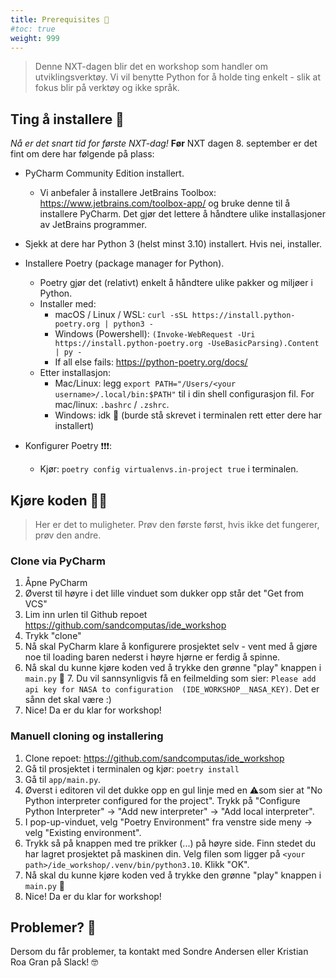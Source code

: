 ```yaml
---
title: Prerequisites 📝
#toc: true
weight: 999
---
```


> Denne NXT-dagen blir det en workshop som handler om utviklingsverktøy. Vi vil benytte Python for å holde ting enkelt - slik at fokus blir på verktøy og ikke språk. 


## Ting å installere 💾

*Nå er det snart tid for første NXT-dag!* **Før** NXT dagen 8. september er det fint om dere har følgende på plass:

- PyCharm Community Edition installert.

  - Vi anbefaler å installere JetBrains Toolbox: https://www.jetbrains.com/toolbox-app/ og bruke denne til å installere PyCharm. Det gjør det lettere å håndtere ulike installasjoner av JetBrains programmer.

- Sjekk at dere har Python 3 (helst minst 3.10) installert. Hvis nei, installer.

- Installere Poetry (package manager for Python).

  - Poetry gjør det (relativt) enkelt å håndtere ulike pakker og miljøer i Python.
  - Installer med:
    - macOS / Linux / WSL: `curl -sSL https://install.python-poetry.org | python3 -`
    - Windows (Powershell): `(Invoke-WebRequest -Uri https://install.python-poetry.org -UseBasicParsing).Content | py -`
    - If all else fails: https://python-poetry.org/docs/
  - Etter installasjon:
    - Mac/Linux: legg `export PATH="/Users/<your username>/.local/bin:$PATH"` til i din shell configurasjon 
      fil. For mac/linux: `.bashrc` / `.zshrc`.
    - Windows: idk 🤷‍ (burde stå skrevet i terminalen rett etter dere har installert)
  

- Konfigurer Poetry ❗❗️❗️️:

  - Kjør: `poetry config virtualenvs.in-project true` i terminalen.
 
  
## Kjøre koden 👩‍💻

> Her er det to muligheter. Prøv den første først, hvis ikke det fungerer, prøv den andre.

### Clone via PyCharm 

1. Åpne PyCharm
2. Øverst til høyre i det lille vinduet som dukker opp står det "Get from VCS"
3. Lim inn urlen til Github repoet https://github.com/sandcomputas/ide_workshop
4. Trykk "clone"
5. Nå skal PyCharm klare å konfigurere prosjektet selv - vent med å gjøre noe til loading baren nederst i høyre 
   hjørne er ferdig å spinne. 
6. Nå skal du kunne kjøre koden ved å trykke den grønne "play" knappen i `main.py` 🤞
   7. Du vil sannsynligvis få en feilmelding som sier: `Please add api key for NASA to configuration 
      (IDE_WORKSHOP__NASA_KEY)`. Det er sånn det skal være :) 
7. Nice! Da er du klar for workshop!

### Manuell cloning og installering

1. Clone repoet: https://github.com/sandcomputas/ide_workshop
2. Gå til prosjektet i terminalen og kjør: `poetry install`
3. Gå til `app/main.py`. 
4. Øverst i editoren vil det dukke opp en gul linje med en ⚠️som sier at "No Python interpreter configured for the 
   project". Trykk på "Configure Python Interpreter" -> "Add new interpreter" -> "Add local interpreter".
5. I pop-up-vinduet, velg "Poetry Environment" fra venstre side meny -> velg "Existing environment".
6. Trykk så på knappen med tre prikker (...) på høyre side. Finn stedet du har lagret prosjektet på maskinen din. 
   Velg filen som ligger på `<your path>/ide_workshop/.venv/bin/python3.10`. Klikk "OK". 
7. Nå skal du kunne kjøre koden ved å trykke den grønne "play" knappen i `main.py` 🤞
8. Nice! Da er du klar for workshop!


## Problemer? 🤨

Dersom du får problemer, ta kontakt med Sondre Andersen eller Kristian Roa Gran på Slack! 🤓